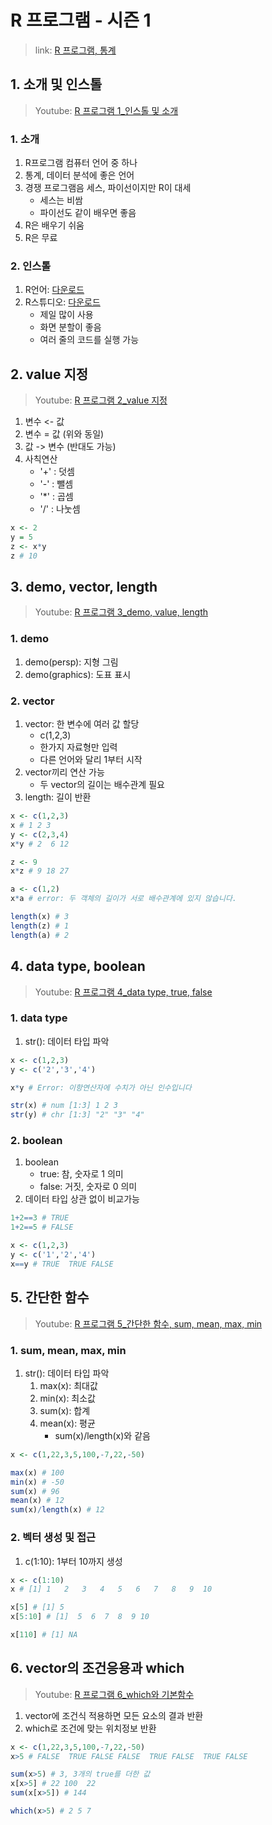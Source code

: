 R 프로그램 - 시즌 1
===

> link: [R 프로그램, 통계](https://www.youtube.com/playlist?list=PLupRxDNsA2DRBX3yJf9SL0r35-zzbLuLC)

## 1. 소개 및 인스톨

> Youtube: [R 프로그램 1_인스톨 및 소개
](https://www.youtube.com/watch?v=tCtfgfexOyc&list=PLupRxDNsA2DRBX3yJf9SL0r35-zzbLuLC)

### 1. 소개

1. R프로그램 컴퓨터 언어 중 하나
1. 통계, 데이터 분석에 좋은 언어
1. 경쟁 프로그램음 세스, 파이선이지만 R이 대세
    * 세스는 비쌈
    * 파이선도 같이 배우면 좋음
1. R은 배우기 쉬움
1. R은 무료

### 2. 인스톨

1. R언어: [다운로드](https://cran.r-project.org/)
1. R스튜디오: [다운로드](https://rstudio.com/)
    * 제일 많이 사용
    * 화면 분할이 좋음
    * 여러 줄의 코드를 실행 가능

## 2. value 지정

> Youtube: [R 프로그램 2_value 지정
](https://www.youtube.com/watch?v=H9bIm742fwg&list=PLupRxDNsA2DRBX3yJf9SL0r35-zzbLuLC&index=2)

1. 변수 <- 값
1. 변수 = 값 (위와 동일)
1. 값 -> 변수 (반대도 가능)
1. 사칙연산
    * '+' : 덧셈
    * '-' : 뺄셈
    * '*' : 곱셈
    * '/' : 나눗셈

```R
x <- 2
y = 5
z <- x*y
z # 10
```

## 3. demo, vector, length

> Youtube: [R 프로그램 3_demo, value, length
](https://www.youtube.com/watch?v=C-EAjg5TODM&list=PLupRxDNsA2DRBX3yJf9SL0r35-zzbLuLC&index=3)

### 1. demo

1. demo(persp): 지형 그림
1. demo(graphics): 도표 표시

### 2. vector

1. vector: 한 변수에 여러 값 할당
    * c(1,2,3)
    * 한가지 자료형만 입력
    * 다른 언어와 달리 1부터 시작
1. vector끼리 연산 가능
    * 두 vector의 길이는 배수관계 필요
1. length: 길이 반환

```R
x <- c(1,2,3)
x # 1 2 3
y <- c(2,3,4)
x*y # 2  6 12

z <- 9
x*z # 9 18 27

a <- c(1,2)
x*a # error: 두 객체의 길이가 서로 배수관계에 있지 않습니다.

length(x) # 3
length(z) # 1
length(a) # 2
```

## 4. data type, boolean

> Youtube: [R 프로그램 4_data type, true, false](https://www.youtube.com/watch?v=B9oXCeM_QVE&list=PLupRxDNsA2DRBX3yJf9SL0r35-zzbLuLC&index=4)

### 1. data type

1. str(): 데이터 타입 파악

```R
x <- c(1,2,3)
y <- c('2','3','4')

x*y # Error: 이항연산자에 수치가 아닌 인수입니다

str(x) # num [1:3] 1 2 3
str(y) # chr [1:3] "2" "3" "4"
```

### 2. boolean

1. boolean
    * true: 참, 숫자로 1 의미
    * false: 거짓, 숫자로 0 의미
1. 데이터 타입 상관 없이 비교가능

```R
1+2==3 # TRUE
1+2==5 # FALSE

x <- c(1,2,3)
y <- c('1','2','4')
x==y # TRUE  TRUE FALSE
```

## 5. 간단한 함수

> Youtube: [R 프로그램 5_간단한 함수, sum, mean, max, min](https://www.youtube.com/watch?v=J48Mqi6WAck&list=PLupRxDNsA2DRBX3yJf9SL0r35-zzbLuLC&index=5)

### 1. sum, mean, max, min

1. str(): 데이터 타입 파악
    1. max(x): 최대값
    1. min(x): 최소값
    1. sum(x): 합계
    1. mean(x): 평균
        * sum(x)/length(x)와 같음

```R
x <- c(1,22,3,5,100,-7,22,-50)

max(x) # 100
min(x) # -50
sum(x) # 96
mean(x) # 12
sum(x)/length(x) # 12
```

### 2. 벡터 생성 및 접근

1. c(1:10): 1부터 10까지 생성

```R
x <- c(1:10)
x # [1] 1   2   3   4   5   6   7   8   9  10

x[5] # [1] 5
x[5:10] # [1]  5  6  7  8  9 10

x[110] # [1] NA
```

## 6. vector의 조건응용과 which

> Youtube: [R 프로그램 6_which와 기본함수](https://www.youtube.com/watch?v=ltJ8jkyKtmo&list=PLupRxDNsA2DRBX3yJf9SL0r35-zzbLuLC&index=6)

1. vector에 조건식 적용하면 모든 요소의 결과 반환
2. which로 조건에 맞는 위치정보 반환

```R
x <- c(1,22,3,5,100,-7,22,-50)
x>5 # FALSE  TRUE FALSE FALSE  TRUE FALSE  TRUE FALSE

sum(x>5) # 3, 3개의 true를 더한 값
x[x>5] # 22 100  22
sum(x[x>5]) # 144

which(x>5) # 2 5 7
```
